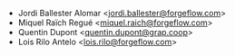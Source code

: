 - Jordi Ballester Alomar \<jordi.ballester@forgeflow.com\>
- Miquel Raïch Regué \<miquel.raich@forgeflow.com\>
- Quentin Dupont \<quentin.dupont@grap.coop\>
- Lois Rilo Antelo \<lois.rilo@forgeflow.com\>

